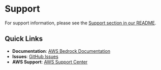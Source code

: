 # Support

For support information, please see the [Support section in our README](README.md#support).

## Quick Links

- **Documentation**: [AWS Bedrock Documentation](https://docs.aws.amazon.com/bedrock/)
- **Issues**: [GitHub Issues](https://github.com/aws/aws-bedrock-token-generator-java/issues)
- **AWS Support**: [AWS Support Center](https://console.aws.amazon.com/support/)
